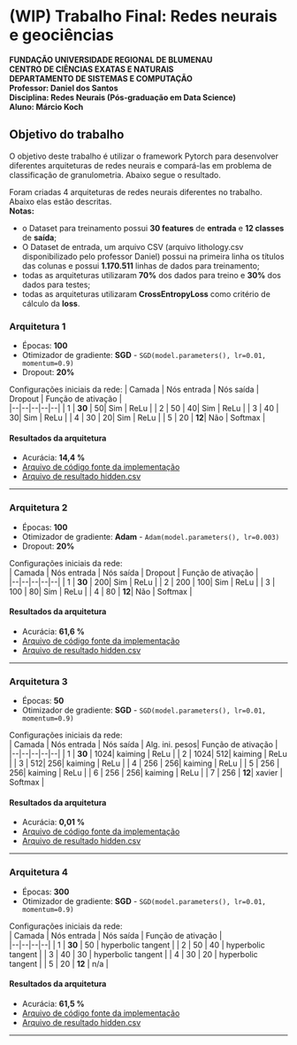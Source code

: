 # (WIP) Trabalho Final: Redes neurais e geociências

**FUNDAÇÃO UNIVERSIDADE REGIONAL DE BLUMENAU**  
**CENTRO DE CIÊNCIAS EXATAS E NATURAIS**  
**DEPARTAMENTO DE SISTEMAS E COMPUTAÇÃO**  
**Professor: Daniel dos Santos**  
**Disciplina: Redes Neurais (Pós-graduação em Data Science)**  
**Aluno: Márcio Koch**  

## Objetivo do trabalho

O objetivo deste trabalho é utilizar o framework Pytorch para desenvolver diferentes 
arquiteturas de redes neurais e compará-las em problema de classificação de 
granulometria.
Abaixo segue o resultado.

Foram criadas 4 arquiteturas de redes neurais diferentes no trabalho. Abaixo elas estão descritas.  
**Notas:**
- o Dataset para treinamento possui **30 features** de **entrada** e **12 classes** de **saída**;
- O Dataset de entrada, um arquivo CSV (arquivo lithology.csv disponibilizado pelo professor Daniel) possui na primeira linha os títulos das colunas e possui **1.170.511** linhas de dados para treinamento;
- todas as arquiteturas utilizaram **70%** dos dados para treino e **30%** dos dados para testes;
- todas as arquiteturas utilizaram **CrossEntropyLoss** como critério de cálculo da **loss**.

### Arquitetura 1
- Épocas: **100**
- Otimizador de gradiente: **SGD** - `SGD(model.parameters(), lr=0.01, momentum=0.9)`  
- Dropout: **20%**

Configurações iniciais da rede: 
| Camada | Nós entrada | Nós saída | Dropout | Função de ativação |  
|--|--|--|--|--|
| 1 | **30** | 50| Sim | ReLu |
| 2 | 50 | 40| Sim | ReLu |
| 3 | 40 | 30| Sim | ReLu |
| 4 | 30 | 20| Sim | ReLu |
| 5 | 20 | **12**| Não | Softmax |

#### Resultados da arquitetura
- Acurácia: **14,4 %**
- [Arquivo de código fonte da implementação](https://github.com/lobokoch/ann/tree/main/arquitetura1)
- [Arquivo de resultado hidden.csv](https://github.com/lobokoch/ann/tree/main/arquitetura1)
-----------------------

### Arquitetura 2
- Épocas: **100**
- Otimizador de gradiente:  **Adam** - `Adam(model.parameters(), lr=0.003)`  
- Dropout: **20%**

Configurações iniciais da rede:   
| Camada | Nós entrada | Nós saída |  Dropout | Função de ativação |  
|--|--|--|--|--|
| 1 | **30** | 200| Sim | ReLu |
| 2 | 200 | 100| Sim | ReLu |
| 3 | 100 | 80| Sim | ReLu |
| 4 | 80 | **12**| Não | Softmax |

#### Resultados da arquitetura
- Acurácia: **61,6 %**
- [Arquivo de código fonte da implementação](https://github.com/lobokoch/ann/tree/main/arquitetura2)
- [Arquivo de resultado hidden.csv](https://github.com/lobokoch/ann/tree/main/arquitetura2)
-----------------------

### Arquitetura 3
- Épocas: **50**
- Otimizador de gradiente: **SGD** - `SGD(model.parameters(), lr=0.01, momentum=0.9)`  

Configurações iniciais da rede:   
| Camada | Nós entrada | Nós saída | Alg. ini. pesos| Função de ativação |  
|--|--|--|--|--|
| 1 | **30** | 1024| kaiming | ReLu |
| 2 | 1024| 512| kaiming | ReLu |
| 3 | 512| 256| kaiming | ReLu |
| 4 | 256 | 256| kaiming | ReLu |
| 5 | 256 | 256| kaiming | ReLu |
| 6 | 256 | 256| kaiming | ReLu |
| 7 | 256 | **12**| xavier | Softmax |

#### Resultados da arquitetura
- Acurácia: **0,01 %**
- [Arquivo de código fonte da implementação](https://github.com/lobokoch/ann/tree/main/arquitetura3)
- [Arquivo de resultado hidden.csv](https://github.com/lobokoch/ann/tree/main/arquitetura3)
-----------------------

### Arquitetura 4
- Épocas: **300**
- Otimizador de gradiente: **SGD** - `SGD(model.parameters(), lr=0.01, momentum=0.9)`  

Configurações iniciais da rede:   
| Camada | Nós entrada | Nós saída | Função de ativação |  
|--|--|--|--|
| 1 | **30** | 50 |  hyperbolic tangent |
| 2 | 50 | 40 |  hyperbolic tangent |
| 3 | 40 | 30 |  hyperbolic tangent |
| 4 | 30 | 20 |  hyperbolic tangent |
| 5 | 20 | **12** |  n/a |

#### Resultados da arquitetura
- Acurácia: **61,5 %**
- [Arquivo de código fonte da implementação](https://github.com/lobokoch/ann/tree/main/arquitetura4)
- [Arquivo de resultado hidden.csv](https://github.com/lobokoch/ann/tree/main/arquitetura4)
-----------------------



